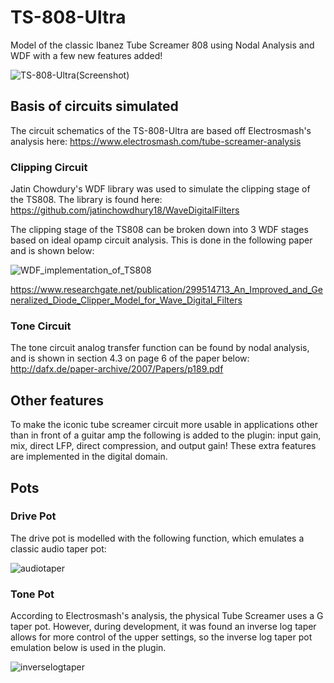 # TS-808-Ultra

Model of the classic Ibanez Tube Screamer 808 using Nodal Analysis and WDF with a few new features added!

![TS-808-Ultra(Screenshot)](https://user-images.githubusercontent.com/64380573/149594162-f6165671-9757-4dc0-9076-938c92f93ed2.PNG)

## Basis of circuits simulated 
The circuit schematics of the TS-808-Ultra are based off Electrosmash's analysis here:
https://www.electrosmash.com/tube-screamer-analysis

### Clipping Circuit
Jatin Chowdury's WDF library was used to simulate the clipping stage of the TS808.
The library is found here: https://github.com/jatinchowdhury18/WaveDigitalFilters

The clipping stage of the TS808 can be broken down into 3 WDF stages based on ideal opamp circuit analysis.
This is done in the following paper and is shown below:

![WDF_implementation_of_TS808](https://user-images.githubusercontent.com/64380573/149594133-6f77cf1b-f5f6-4c23-8f75-2c05b2dd94b3.PNG)

https://www.researchgate.net/publication/299514713_An_Improved_and_Generalized_Diode_Clipper_Model_for_Wave_Digital_Filters

### Tone Circuit
The tone circuit analog transfer function can be found by nodal analysis, and is shown in section 4.3 on page 6 of the paper below:
http://dafx.de/paper-archive/2007/Papers/p189.pdf

## Other features
To make the iconic tube screamer circuit more usable in applications other than in front of a guitar amp the following is added to the plugin: input gain, mix, direct LFP, direct compression, and output gain! These extra features are implemented in the digital domain.

## Pots
### Drive Pot
The drive pot is modelled with the following function, which emulates a classic audio taper pot:

![audiotaper](https://user-images.githubusercontent.com/64380573/149594797-da323c4f-72a4-48d6-91e9-3cb2d49bbc05.PNG)

### Tone Pot
According to Electrosmash's analysis, the physical Tube Screamer uses a G taper pot. However, during development, it was found an inverse log taper allows for more control of the upper settings, so the inverse log taper pot emulation below is used in the plugin.

![inverselogtaper](https://user-images.githubusercontent.com/64380573/149595145-69b3351c-b309-4108-aeef-f4625535a0fb.PNG)
